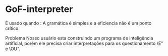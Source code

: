 # GoF-interpreter


É usado quando : A gramática é simples e a eficiencia não é um ponto crítico.

Problema
Nosso usuário esta construindo um programa de inteligência artifícial, porém ele precisa criar interpretações para os questionamento \E" e \OU".
